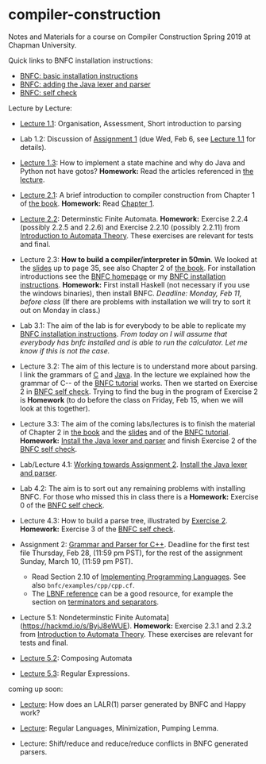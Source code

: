 # compiler-construction
Notes and Materials for a course on Compiler Construction Spring 2019 at Chapman University.

Quick links to BNFC installation instructions:

- [BNFC: basic installation instructions](https://github.com/alexhkurz/compiler-construction/blob/master/BNFC-installation.md)
- [BNFC: adding the Java lexer and parser](https://github.com/alexhkurz/compiler-construction/blob/master/BNFC-installation-java.md)
- [BNFC: self check](https://github.com/alexhkurz/compiler-construction/blob/master/BNFC-example.md)

Lecture by Lecture:

- [Lecture 1.1](lecture-1.1.md): Organisation, Assessment, Short introduction to parsing  
- Lab 1.2: Discussion of [Assignment 1](https://hackmd.io/s/HyaDeaXzN#) (due Wed, Feb 6, see [Lecture 1.1](lecture-1.1.md) for details).

- [Lecture 1.3](https://hackmd.io/s/S110eS-VE#): How to implement a state machine and why do Java and Python not have gotos? **Homework:** Read the articles referenced in [the lecture](https://hackmd.io/s/S110eS-VE).

- [Lecture 2.1](http://www.grammaticalframework.org/ipl-book/slides/1-slides-ipl-book.pdf): A brief introduction to compiler construction from Chapter 1 of [the book](http://www.grammaticalframework.org/ipl-book/). **Homework:** Read [Chapter 1](http://www.cse.chalmers.se/edu/year/2012/course/DAT150/lectures/plt-book.pdf).


- [Lecture 2.2](lecture-2.2.md): Determinstic Finite Automata. **Homework:** Exercise 2.2.4 (possibly 2.2.5 and 2.2.6) and Exercise 2.2.10 (possibly 2.2.11) from [Introduction to Automata Theory]( https://mcdtu.files.wordpress.com/2017/03/introduction-to-automata-theory.pdf). These exercises are relevant for tests and final.

- Lecture 2.3: **How to build a compiler/interpreter in 50min**. We looked at the [slides](http://www.grammaticalframework.org/ipl-book/slides/2-slides-ipl-book.pdf) up to page 35, see also Chapter 2 of [the book](http://www.cse.chalmers.se/edu/year/2012/course/DAT150/lectures/plt-book.pdf). For installation  introductions see the [BNFC homepage](http://bnfc.digitalgrammars.com) or my [BNFC installation instructions](https://github.com/alexhkurz/compiler-construction/blob/master/BNFC-installation.md). **Homework:** First install Haskell (not necessary if you use the windows binaries), then install BNFC. *Deadline: Monday, Feb 11, before class* (If there are problems with installation we will try to sort it out on Monday in class.)

- Lab 3.1: The aim of the lab is for everybody to be able to replicate my [BNFC installation instructions](https://github.com/alexhkurz/compiler-construction/blob/master/BNFC-installation.md). *From today on I will assume that everybody has bnfc installed and is able to run the calculator. Let me know if this is not the case.*

- Lecture 3.2: The aim of this lecture is to understand more about parsing. I link the grammars of [C](https://cs.wmich.edu/~gupta/teaching/cs4850/sumII06/The%20syntax%20of%20C%20in%20Backus-Naur%20form.htm) and [Java](https://docs.oracle.com/javase/specs/jls/se11/html/jls-19.html). In the lecture we explained how the grammar of C-- of the [BNFC tutorial](http://bnfc.digitalgrammars.com/tutorial/bnfc-tutorial.html) works. Then we started on Exercise 2 in  [BNFC self check](https://github.com/alexhkurz/compiler-construction/blob/master/BNFC-example.md). Trying to find the bug in the program of Exercise 2 is **Homework** (to do before the class on Friday, Feb 15, when we will look at this together).

- Lecture 3.3: The aim of the coming labs/lectures is to finish the material of Chapter 2 in [the book](http://www.cse.chalmers.se/edu/year/2012/course/DAT150/lectures/plt-book.pdf) and the [slides](http://www.grammaticalframework.org/ipl-book/slides/2-slides-ipl-book.pdf) and of the [BNFC tutorial](http://bnfc.digitalgrammars.com/tutorial/bnfc-tutorial.html). **Homework:**  [Install the Java lexer and parser](https://github.com/alexhkurz/compiler-construction/blob/master/BNFC-installation-java.md) and finish Exercise 2 of the [BNFC self check](https://github.com/alexhkurz/compiler-construction/blob/master/BNFC-example.md).

- Lab/Lecture 4.1: [Working towards Assignment 2](http://www.grammaticalframework.org/ipl-book/assignments/assignment1/assignment1.html).
[Install the Java lexer and parser](https://github.com/alexhkurz/compiler-construction/blob/master/BNFC-installation-java.md).

- Lab 4.2: The aim is to sort out any remaining problems with installing BNFC. For those who missed this in class there is a **Homework:** Exercise 0 of the [BNFC self check](https://github.com/alexhkurz/compiler-construction/blob/master/BNFC-example.md).

- Lecture 4.3: How to build a parse tree, illustrated by [Exercise 2](https://github.com/alexhkurz/compiler-construction/blob/master/BNFC-example.md). **Homework:** Exercise 3 of the [BNFC self check](https://github.com/alexhkurz/compiler-construction/blob/master/BNFC-example.md).

- Assignment 2: [Grammar and Parser for C++](http://www.grammaticalframework.org/ipl-book/assignments/assignment1/assignment1.html). Deadline for the first test file Thursday, Feb 28, (11:59 pm PST), for the rest of the assignment Sunday, March 10, (11:59 pm PST).  

  - Read Section 2.10 of [Implementing Programming Languages](http://www.cse.chalmers.se/edu/year/2012/course/DAT150/lectures/plt-book.pdf). See also `bnfc/examples/cpp/cpp.cf`.
  - The [LBNF reference](https://bnfc.readthedocs.io/en/latest/lbnf.html#lbnf-in-a-nutshell) can be a good resource, for example the section on [terminators and separators](https://bnfc.readthedocs.io/en/latest/lbnf.html#terminator).

- Lecture 5.1: Nondeterminstic Finite Automata](https://hackmd.io/s/ByjJ8eWUE). **Homework:** Exercise 2.3.1 and 2.3.2 from [Introduction to Automata Theory]( https://mcdtu.files.wordpress.com/2017/03/introduction-to-automata-theory.pdf). These exercises are relevant for tests and final.
  
- [Lecture 5.2](https://hackmd.io/s/SJv6u2GL4#): Composing Automata

- [Lecture 5.3](https://hackmd.io/s/rkA6Af484#): Regular Expressions. 


coming up soon:

 - [Lecture](https://hackmd.io/s/ryllVQdIN#): How does an LALR(1) parser generated by BNFC and Happy work?

- [Lecture](https://hackmd.io/s/r1ioqQEIE#): Regular Languages, Minimization, Pumping Lemma. 

- Lecture: Shift/reduce and reduce/reduce conflicts in BNFC generated parsers.

